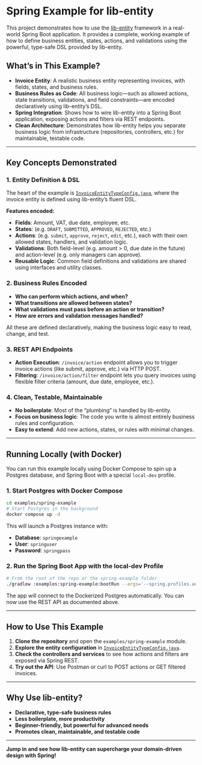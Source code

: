 # Spring Example for lib-entity

This project demonstrates how to use the [lib-entity](https://github.com/paulosuzart/lib-entity) framework in a real-world Spring Boot application. It provides a complete, working example of how to define business entities, states, actions, and validations using the powerful, type-safe DSL provided by lib-entity.

## What’s in This Example?

- **Invoice Entity**: A realistic business entity representing invoices, with fields, states, and business rules.
- **Business Rules as Code**: All business logic—such as allowed actions, state transitions, validations, and field constraints—are encoded declaratively using lib-entity’s DSL.
- **Spring Integration**: Shows how to wire lib-entity into a Spring Boot application, exposing actions and filters via REST endpoints.
- **Clean Architecture**: Demonstrates how lib-entity helps you separate business logic from infrastructure (repositories, controllers, etc.) for maintainable, testable code.

---

## Key Concepts Demonstrated

### 1. Entity Definition & DSL

The heart of the example is [`InvoiceEntityTypeConfig.java`](src/main/java/com/libentity/example/config/InvoiceEntityTypeConfig.java), where the invoice entity is defined using lib-entity’s fluent DSL.

**Features encoded:**
- **Fields**: Amount, VAT, due date, employee, etc.
- **States**: (e.g. `DRAFT`, `SUBMITTED`, `APPROVED`, `REJECTED`, etc.)
- **Actions**: (e.g. `submit`, `approve`, `reject`, `edit`, etc.), each with their own allowed states, handlers, and validation logic.
- **Validations**: Both field-level (e.g. amount > 0, due date in the future) and action-level (e.g. only managers can approve).
- **Reusable Logic**: Common field definitions and validations are shared using interfaces and utility classes.

### 2. Business Rules Encoded

- **Who can perform which actions, and when?**
- **What transitions are allowed between states?**
- **What validations must pass before an action or transition?**
- **How are errors and validation messages handled?**

All these are defined declaratively, making the business logic easy to read, change, and test.

### 3. REST API Endpoints

- **Action Execution**: `/invoice/action` endpoint allows you to trigger invoice actions (like submit, approve, etc.) via HTTP POST.
- **Filtering**: `/invoice/action/filter` endpoint lets you query invoices using flexible filter criteria (amount, due date, employee, etc.).

### 4. Clean, Testable, Maintainable

- **No boilerplate**: Most of the “plumbing” is handled by lib-entity.
- **Focus on business logic**: The code you write is almost entirely business rules and configuration.
- **Easy to extend**: Add new actions, states, or rules with minimal changes.

---

## Running Locally (with Docker)

You can run this example locally using Docker Compose to spin up a Postgres database, and Spring Boot with a special `local-dev` profile.

### 1. Start Postgres with Docker Compose

```sh
cd examples/spring-example
# Start Postgres in the background
docker compose up -d
```

This will launch a Postgres instance with:
- **Database**: `springexample`
- **User**: `springuser`
- **Password**: `springpass`

### 2. Run the Spring Boot App with the local-dev Profile

```sh
# From the root of the repo or the spring-example folder
./gradlew :examples:spring-example:bootRun --args='--spring.profiles.active=local-dev'
```

The app will connect to the Dockerized Postgres automatically. You can now use the REST API as documented above.

---

## How to Use This Example

1. **Clone the repository** and open the `examples/spring-example` module.
2. **Explore the entity configuration** in [`InvoiceEntityTypeConfig.java`](src/main/java/com/libentity/example/config/InvoiceEntityTypeConfig.java).
3. **Check the controllers and services** to see how actions and filters are exposed via Spring REST.
4. **Try out the API**: Use Postman or curl to POST actions or GET filtered invoices.

---

## Why Use lib-entity?

- **Declarative, type-safe business rules**
- **Less boilerplate, more productivity**
- **Beginner-friendly, but powerful for advanced needs**
- **Promotes clean, maintainable, and testable code**

---

**Jump in and see how lib-entity can supercharge your domain-driven design with Spring!**

